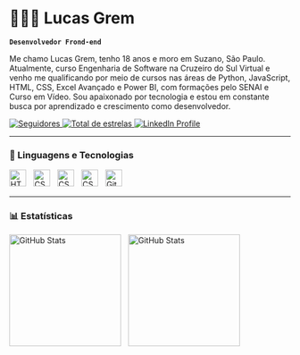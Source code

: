 # 🧑🏻‍💻 Lucas Grem

**`Desenvolvedor Frond-end`**

Me chamo Lucas Grem, tenho 18 anos e moro em Suzano, São Paulo. Atualmente, curso Engenharia de Software na Cruzeiro do Sul Virtual e venho me qualificando por meio de cursos nas áreas de Python, JavaScript, HTML, CSS, Excel Avançado e Power BI, com formações pelo SENAI e Curso em Vídeo. Sou apaixonado por tecnologia e estou em constante busca por aprendizado e crescimento como desenvolvedor.

<p align="left">
    <a href="https://github.com/LucasGrem?tab=followers">
        <img 
            alt="Seguidores" 
            title="Me siga no GitHub" 
            src="https://custom-icon-badges.demolab.com/github/followers/LucasGrem?color=236ad3&labelColor=1155ba&style=for-the-badge&logo=github&label=Seguidores&logoColor=white"
        />
    </a>
        <a href="https://github.com/LucasGrem?tab=repositories&sort=stargazers">
        <img 
            alt="Total de estrelas" 
            title="Total de estrelas GitHub" 
            src="https://custom-icon-badges.demolab.com/github/stars/LucasGrem?color=236ad3&style=for-the-badge&labelColor=1155ba&logo=star&label=estrelas"
        />
    <a href="https://www.linkedin.com/in/lucas-grem-762413345/">
        <img 
        alt="LinkedIn Profile" 
        title="Conecte-se comigo no LinkedIn"
            src="https://custom-icon-badges.demolab.com/badge/LinkedIn-Perfil-0A66C2?logo=linke&logoColor=236ad3&style=for-the-badge&labelColor=white"
        />
    </a>
</p>

---


### 🤖 Linguagens e Tecnologias

<img 
    align="left" 
    alt="HTML"
    title="HTML" 
    width="30px" 
    style="padding-right: 10px;" 
    src="https://cdn.jsdelivr.net/gh/devicons/devicon@latest/icons/html5/html5-original.svg" 
/>

<img 
    align="left" 
    alt="CSS"
    title="CSS" 
    width="30px" 
    style="padding-right: 10px;"
    src="https://cdn.jsdelivr.net/gh/devicons/devicon@latest/icons/css3/css3-original.svg"
/>

<img 
    align="left" 
    alt="CSS"
    title="CSS" 
    width="30px" 
    style="padding-right: 10px;"
    src="https://cdn.jsdelivr.net/gh/devicons/devicon@latest/icons/python/python-original.svg"
/>

<img 
    align="left" 
    alt="CSS"
    title="CSS" 
    width="30px" 
    style="padding-right: 10px;"
    src="https://cdn.jsdelivr.net/gh/devicons/devicon@latest/icons/javascript/javascript-original.svg"
/>

<img 
    align="left" 
    alt="Git" 
    title="Git"
    width="30px" 
    style="padding-right: 10px;" 
    src="https://cdn.jsdelivr.net/gh/devicons/devicon@latest/icons/git/git-original.svg" 
/>

<br/>
<br/>

---

### 📊 Estatísticas

<img 
    align="left" 
    alt="GitHub Stats" 
    height="200" 
    style="padding-right: 10px;" 
    src="https://github-readme-stats.vercel.app/api?username=LucasGrem&show_icons=true&theme=cobalt&incluide_all_commits=true&locale=pt-br" 
/>

<img 
      align="left" 
      alt="GitHub Stats" 
      height="200"
      src="https://github-readme-stats.vercel.app/api/top-langs/?username=LucasGrem&theme=cobalt&layout=compact&custom_title=Tecnologias&langs_count=9" 
  />
